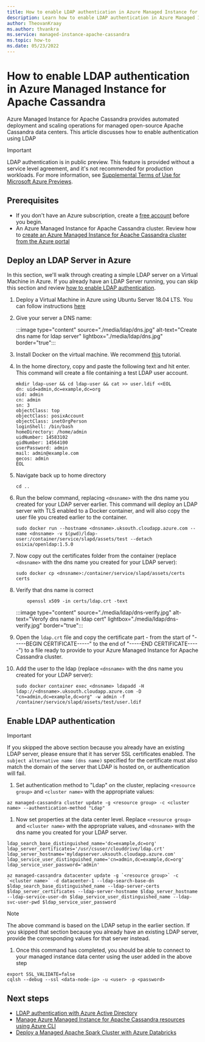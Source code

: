 ```yaml
---
title: How to enable LDAP authentication in Azure Managed Instance for Apache Cassandra
description: Learn how to enable LDAP authentication in Azure Managed Instance for Apache Cassandra
author: TheovanKraay
ms.author: thvankra
ms.service: managed-instance-apache-cassandra
ms.topic: how-to
ms.date: 05/23/2022
---
```


# How to enable LDAP authentication in Azure Managed Instance for Apache Cassandra

Azure Managed Instance for Apache Cassandra provides automated deployment and scaling operations for managed open-source Apache Cassandra data centers. This article discusses how to enable authentication using LDAP

> [!IMPORTANT]
> LDAP authentication is in public preview.
> This feature is provided without a service level agreement, and it's not recommended for production workloads.
> For more information, see [Supplemental Terms of Use for Microsoft Azure Previews](https://azure.microsoft.com/support/legal/preview-supplemental-terms/).

## Prerequisites

- If you don't have an Azure subscription, create a [free account](https://azure.microsoft.com/free/?WT.mc_id=A261C142F) before you begin.
- An Azure Managed Instance for Apache Cassandra cluster. Review how to [create an Azure Managed Instance for Apache Cassandra cluster from the Azure portal](create-cluster-portal.md)

## Deploy an LDAP Server in Azure
In this section, we'll walk through creating a simple LDAP server on a Virtual Machine in Azure. If you already have an LDAP Server running, you can skip this section and review [how to enable LDAP authentication](ldap.md#enable-ldap-authentication). 

1. Deploy a Virtual Machine in Azure using Ubuntu Server 18.04 LTS. You can follow instructions [here](visualize-prometheus-grafana.md#deploy-an-ubuntu-server)

1. Give your server a DNS name:

   :::image type="content" source="./media/ldap/dns.jpg" alt-text="Create dns name for ldap server" lightbox="./media/ldap/dns.jpg" border="true":::

1. Install Docker on the virtual machine. We recommend [this](https://www.digitalocean.com/community/tutorials/how-to-install-and-use-docker-on-ubuntu-18-04) tutorial.

1. In the home directory, copy and paste the following text and hit enter. This command will create a file containing a test LDAP user account.

    ```shell
    mkdir ldap-user && cd ldap-user && cat >> user.ldif <<EOL
    dn: uid=admin,dc=example,dc=org
    uid: admin
    cn: admin
    sn: 3
    objectClass: top
    objectClass: posixAccount
    objectClass: inetOrgPerson
    loginShell: /bin/bash
    homeDirectory: /home/admin
    uidNumber: 14583102
    gidNumber: 14564100
    userPassword: admin
    mail: admin@example.com
    gecos: admin
    EOL 
    ```

1. Navigate back up to home directory

    ```shell
    cd ..
    ```

1. Run the below command, replacing `<dnsname>` with the dns name you created for your LDAP server earlier. This command will deploy an LDAP server with TLS enabled to a Docker container, and will also copy the user file you created earlier to the container.  
    
    ```shell
    sudo docker run --hostname <dnsname>.uksouth.cloudapp.azure.com --name <dnsname> -v $(pwd)/ldap-user:/container/service/slapd/assets/test --detach osixia/openldap:1.5.0
    ```

1. Now copy out the certificates folder from the container (replace `<dnsname>` with the dns name you created for your LDAP server):

    ```shell
    sudo docker cp <dnsname>:/container/service/slapd/assets/certs certs
    ```

1. Verify that dns name is correct

    ```shell
        openssl x509 -in certs/ldap.crt -text
    ```
   :::image type="content" source="./media/ldap/dns-verify.jpg" alt-text="Verofy dns name in ldap cert" lightbox="./media/ldap/dns-verify.jpg" border="true":::

1. Open the `ldap.crt` file and copy the certificate part - from the start of "-----BEGIN CERTIFICATE-----" to the end of "-----END CERTIFICATE-----") to a file ready to provide to your Azure Managed Instance for Apache Cassandra cluster. 

1. Add the user to the ldap (replace `<dnsname>` with the dns name you created for your LDAP server):

    ```shell
    sudo docker container exec <dnsname> ldapadd -H ldap://<dnsname>.uksouth.cloudapp.azure.com -D "cn=admin,dc=example,dc=org" -w admin -f /container/service/slapd/assets/test/user.ldif
    ```

## Enable LDAP authentication

> [!IMPORTANT]
> If you skipped the above section because you already have an existing LDAP server, please ensure that it has server SSL certificates enabled. The `subject alternative name (dns name)` specified for the certificate must also match the domain of the server that LDAP is hosted on, or authentication will fail.  

1. Set authentication method to "Ldap" on the cluster, replacing `<resource group>` and `<cluster name>` with the appropriate values:

```azurecli-interactive
az managed-cassandra cluster update -g <resource group> -c <cluster name> --authentication-method "Ldap"
```

1. Now set properties at the data center level. Replace `<resource group>` and `<cluster name>` with the appropriate values, and `<dnsname>` with the dns name you created for your LDAP server.

```azurecli-interactive
ldap_search_base_distinguished_name='dc=example,dc=org'
ldap_server_certificates='/usr/csuser/clouddrive/ldap.crt'
ldap_server_hostname='myldapserver.uksouth.cloudapp.azure.com'
ldap_service_user_distinguished_name='cn=admin,dc=example,dc=org'
ldap_service_user_password='admin'

az managed-cassandra datacenter update -g `<resource group>` -c `<cluster name>` -d datacenter-1 --ldap-search-base-dn $ldap_search_base_distinguished_name --ldap-server-certs $ldap_server_certificates --ldap-server-hostname $ldap_server_hostname --ldap-service-user-dn $ldap_service_user_distinguished_name --ldap-svc-user-pwd $ldap_service_user_password
```

> [!NOTE]
> The above command is based on the LDAP setup in the earlier section. If you skipped that section because you already have an existing LDAP server, provide the corresponding values for that server instead.

1. Once this command has completed, you should be able to connect to your managed instance data center using the user added in the above step

```shell
export SSL_VALIDATE=false
cqlsh --debug --ssl <data-node-ip> -u <user> -p <password>
```

## Next steps

* [LDAP authentication with Azure Active Directory](../active-directory/fundamentals/auth-ldap.md)
* [Manage Azure Managed Instance for Apache Cassandra resources using Azure CLI](manage-resources-cli.md)
* [Deploy a Managed Apache Spark Cluster with Azure Databricks](deploy-cluster-databricks.md)